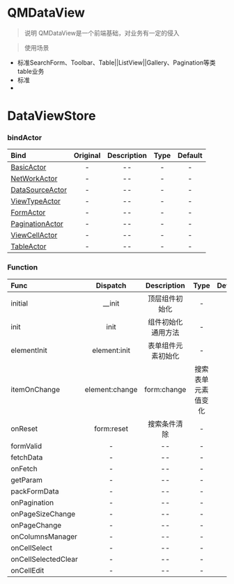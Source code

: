 # QMDataView
> 说明
  QMDataView是一个前端基础，对业务有一定的侵入

> 使用场景
    
- 标准SearchForm、Toolbar、Table||ListView||Gallery、Pagination等类table业务
- 标准
- 
    
# DataViewStore

### bindActor
| Bind      |  Original   |  Description  |     Type    |   Default   |
|:------------- |:-----------:|:-------------:|:-----------:| :-----------:|
| [BasicActor](/src/web_modules/qm-ux/src/BasicActor.js)    |     -       |      --       |      -      |     -       |
| [NetWorkActor](/src/web_modules/qm-ux/src/NetWorkActor.js)   |     -       |      --       |      -      |     -       |
| [DataSourceActor](/src/web_modules/qm-ux/src/DataSourceActor.js)    |     -       |      --       |      -      |     -       |
| [ViewTypeActor](/src/web_modules/qm-ux/src/ViewTypeActor.js)    |     -       |      --       |      -      |     -       |
| [FormActor](/src/web_modules/qm-ux/src/FormActor.js)    |     -       |      --       |      -      |     -       |
| [PaginationActor](/src/web_modules/qm-ux/src/PaginationActor.js)    |     -       |      --       |      -      |     -       |
| [ViewCellActor](/src/web_modules/qm-ux/src/ViewCellActor.js)    |     -       |      --       |      -      |     -       |
| [TableActor](/src/web_modules/qm-ux/src/TableActor.js)    |     -       |      --       |      -      |     -       |

### Function
| Func      |  Dispatch    |  Description  |     Type    |   Default   |
|:------------- |:-----------:|:-------------:|:-----------:| :-----------:|
|  initial   |  __init     |       顶层组件初始化      |      -      |     -       |
|  init   |    init       |    组件初始化通用方法      |      -      |     -       |
|  elementInit   |    element:init       |  表单组件元素初始化       |      -      |     -       |
|  itemOnChange   |   element:change | form:change       |   搜索表单元素值变化    |      -      |     -       |
|  onReset   |   form:reset    |   搜索条件清除     |      -      |     -       |
|   formValid  |     -       |      --       |      -      |     -       |
|   fetchData  |     -       |      --       |      -      |     -       |
|   onFetch  |     -       |      --       |      -      |     -       |
|   getParam  |     -       |      --       |      -      |     -       |
|   packFormData  |     -       |      --       |      -      |     -       |
|   onPagination  |     -       |      --       |      -      |     -       |
|   onPageSizeChange  |     -       |      --       |      -      |     -       |
|   onPageChange  |     -       |      --       |      -      |     -       |
|   onColumnsManager  |     -       |      --       |      -      |     -       |
|   onCellSelect  |     -       |      --       |      -      |     -       |
|   onCellSelectedClear  |     -       |      --       |      -      |     -       |
|   onCellEdit  |     -       |      --       |      -      |     -       | 
    
  